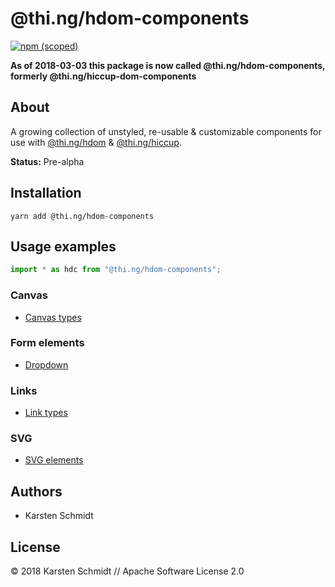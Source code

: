 # @thi.ng/hdom-components

[![npm (scoped)](https://img.shields.io/npm/v/@thi.ng/hdom-components.svg)](https://www.npmjs.com/package/@thi.ng/hdom-components)

**As of 2018-03-03 this package is now called @thi.ng/hdom-components, formerly @thi.ng/hiccup-dom-components**

## About

A growing collection of unstyled, re-usable & customizable components for use
with
[@thi.ng/hdom](https://github.com/thi-ng/umbrella/tree/master/packages/hdom)
&
[@thi.ng/hiccup](https://github.com/thi-ng/umbrella/tree/master/packages/hiccup).

**Status:** Pre-alpha

## Installation

```
yarn add @thi.ng/hdom-components
```

## Usage examples

```typescript
import * as hdc from "@thi.ng/hdom-components";
```

### Canvas

- [Canvas types](https://github.com/thi-ng/umbrella/tree/master/packages/hdom-components/src/canvas.ts)

### Form elements

- [Dropdown](https://github.com/thi-ng/umbrella/tree/master/packages/hdom-components/src/dropdown.ts)

### Links

- [Link types](https://github.com/thi-ng/umbrella/tree/master/packages/hdom-components/src/link.ts)

### SVG

- [SVG elements](https://github.com/thi-ng/umbrella/tree/master/packages/hdom-components/src/svg.ts)

## Authors

- Karsten Schmidt

## License

&copy; 2018 Karsten Schmidt // Apache Software License 2.0
